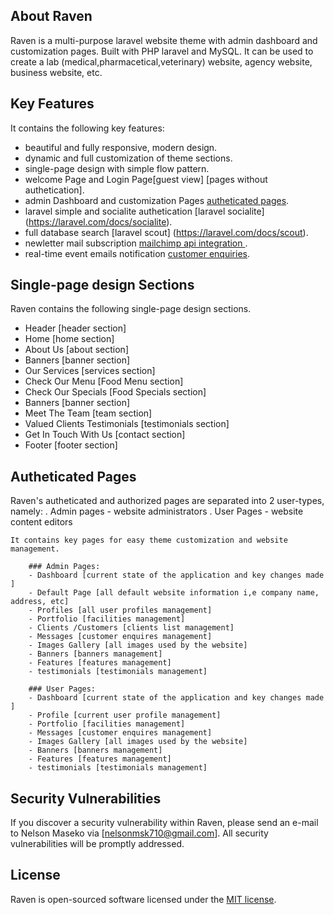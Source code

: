 
## About Raven

Raven is a multi-purpose laravel website theme with admin dashboard and customization pages. Built with PHP laravel and MySQL. It can be used to create a lab (medical,pharmacetical,veterinary) website, agency website, business website, etc.

## Key Features

 It contains the following key features:
 
- beautiful and fully responsive, modern design.
- dynamic and full customization of theme sections.
- single-page design with simple flow pattern.
- welcome Page and Login Page[guest view] [pages without authetication].
- admin Dashboard and customization Pages [autheticated pages](https://www.creativetim.com).
- laravel simple and socialite authetication [laravel socialite] (https://laravel.com/docs/socialite).
- full database search [laravel scout] (https://laravel.com/docs/scout).
- newletter mail subscription [mailchimp api integration ](https://www.mailchimp.com).
- real-time event emails notification [customer enquiries](https://laravel.com/docs/messaging).


## Single-page design Sections

Raven contains the following single-page design sections.

- Header [header section]
- Home [home section]
- About Us  [about section]  
- Banners [banner section]
- Our Services [services section]
- Check Our Menu [Food Menu section]
- Check Our Specials [Food Specials section]
- Banners [banner section]
- Meet The Team [team section]
- Valued Clients Testimonials   [testimonials section]
- Get In Touch With Us [contact section]
- Footer [footer section]


## Autheticated Pages
Raven's autheticated and authorized pages are separated into 2 user-types, namely:
	. Admin pages - website administrators
	. User Pages - website content editors

	It contains key pages for easy theme customization and website management.

		### Admin Pages:
		- Dashboard [current state of the application and key changes made ]
		- Default Page [all default website information i,e company name, address, etc]
		- Profiles [all user profiles management]
		- Portfolio [facilities management]
		- Clients /Customers [clients list management]
		- Messages [customer enquires management]
		- Images Gallery [all images used by the website]
		- Banners [banners management]
		- Features [features management]
		- testimonials [testimonials management]

		### User Pages:
		- Dashboard [current state of the application and key changes made ]
		- Profile [current user profile management]
		- Portfolio [facilities management]
		- Messages [customer enquires management]
		- Images Gallery [all images used by the website]
		- Banners [banners management]
		- Features [features management]
		- testimonials [testimonials management]


## Security Vulnerabilities

If you discover a security vulnerability within Raven, please send an e-mail to Nelson Maseko via [nelsonmsk710@gmail.com]. All security vulnerabilities will be promptly addressed.

## License

Raven is open-sourced software licensed under the [MIT license](https://opensource.org/licenses/MIT).

